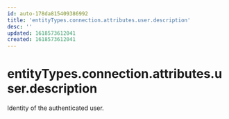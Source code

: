 ```yaml
---
id: auto-178da815409386992
title: 'entityTypes.connection.attributes.user.description'
desc: ''
updated: 1618573612041
created: 1618573612041
---
```

# entityTypes.connection.attributes.user.description

Identity of the authenticated user.